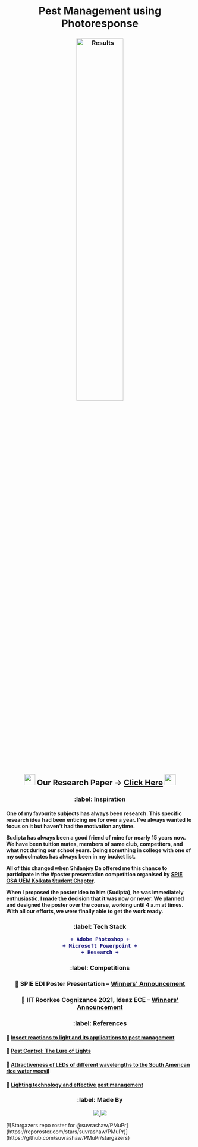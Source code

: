 <h1 align="center">
    Pest Management using Photoresponse
</h1>
<h3 align="center">
    <img width=50% height=50% alt="Results" src="https://github.com/suvrashaw/PMuPr/blob/prime/PMuPr.png">
</h3>
<h2 align="center">
        <img src="https://media.giphy.com/media/2Ygy0khwewLgMSYM0t/giphy.gif" height="30px" width-"30px"> Our Research Paper → <a href="https://drive.google.com/file/d/1_3mDdNHt8O6P_aPT799oLyYVZbwjTNNa/view?usp=sharing">Click Here</a> <img src="https://media.giphy.com/media/2Ygy0khwewLgMSYM0t/giphy.gif" height="30px" width-"30px">
</h2>
<h3 align="center">
    :label: Inspiration
</h3>
<h4>
    One of my favourite subjects has always been research. This specific research idea had been enticing me for over a year. I've always wanted to focus on it but haven't had the motivation anytime.

Sudipta has always been a good friend of mine for nearly 15 years now. We have been tuition mates, members of same club, competitors, and what not during our school years. Doing something in college with one of my schoolmates has always been in my bucket list.

All of this changed when Shilanjoy Da offered me this chance to participate in the #poster presentation competition organised by <a href="https://www.facebook.com/spie.uemk">SPIE OSA UEM Kolkata Student Chapter</a>.

When I proposed the poster idea to him (Sudipta), he was immediately enthusiastic. I made the decision that it was now or never. We planned and designed the poster over the course, working until 4 a.m at times. With all our efforts, we were finally able to get the work ready.</h4>
<h3 align="center"> :label: Tech Stack

```diff
+ Adobe Photoshop +
+ Microsoft Powerpoint +
+ Research +
```
</h3>
<h3 align="center"> :label: Competitions</h3>
<h3 align="center"> 🥈 SPIE EDI Poster Presentation – <a href="https://www.facebook.com/spie.uemk/posts/2803835603264588">Winners' Announcement</a></h3>
<h3 align="center"> 🥉 IIT Roorkee Cognizance 2021, Ideaz ECE – <a href="https://www.facebook.com/cogni.iitr/photos/pcb.5474297869309967/5474297295976691/">Winners' Announcement</a></h3>
<h3 align="center"> :label: References</h3>
<h4 align="left">📌 <a href="https://link.springer.com/article/10.1007/s13355-013-0219-x">Insect reactions to light and its applications to pest management</a></h4>
<h4 align="left">📌 <a href="https://www.manufacturing.net/operations/article/13163285/pest-control-the-lure-of-lightshttps://www.manufacturing.net/operations/article/13163285/pest-control-the-lure-of-lights">Pest Control: The Lure of Lights</a></h4>
<h4 align="left">📌 <a href="https://www.scielo.br/scielo.php?pid=S1808-16572018000100202&script=sci_arttext">Attractiveness of LEDs of different wavelengths to the South American rice water weevil</a></h4>
<h4 align="left">📌 <a href="https://www.vectothor.com/lighting-technology-effective-pest-management/">Lighting technology and effective pest management</a></h4>
<h3 align="center" id="Made_by"> :label: Made By</h3>
<p align="center">
    <a href="https://www.linkedin.com/in/suvrashaw">
        <img src="https://img.shields.io/static/v1.svg?label=LinkedIn&message=suvrashaw&logo=linkedin&style=social&logoColor=0077b5"/>
    </a>
    <a href="https://www.linkedin.com/in/sudipta-sarkar-6b14b5207/">
        <img src="https://img.shields.io/static/v1.svg?label=LinkedIn&message=sudiptasarkar&logo=linkedin&style=social&logoColor=0077b5"/>
    </a>
</p>
[![Stargazers repo roster for @suvrashaw/PMuPr](https://reporoster.com/stars/suvrashaw/PMuPr)](https://github.com/suvrashaw/PMuPr/stargazers)
